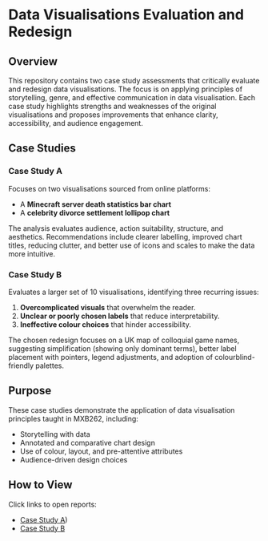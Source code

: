 # Data Visualisations Evaluation and Redesign  

## Overview  
This repository contains two case study assessments that critically evaluate and redesign data visualisations. The focus is on applying principles of storytelling, genre, and effective communication in data visualisation. Each case study highlights strengths and weaknesses of the original visualisations and proposes improvements that enhance clarity, accessibility, and audience engagement.

## Case Studies  

### Case Study A
Focuses on two visualisations sourced from online platforms:  
- A **Minecraft server death statistics bar chart**  
- A **celebrity divorce settlement lollipop chart**  

The analysis evaluates audience, action suitability, structure, and aesthetics. Recommendations include clearer labelling, improved chart titles, reducing clutter, and better use of icons and scales to make the data more intuitive.  

### Case Study B
Evaluates a larger set of 10 visualisations, identifying three recurring issues:  
1. **Overcomplicated visuals** that overwhelm the reader.  
2. **Unclear or poorly chosen labels** that reduce interpretability.  
3. **Ineffective colour choices** that hinder accessibility.  

The chosen redesign focuses on a UK map of colloquial game names, suggesting simplification (showing only dominant terms), better label placement with pointers, legend adjustments, and adoption of colourblind-friendly palettes.  

## Purpose  
These case studies demonstrate the application of data visualisation principles taught in MXB262, including:
- Storytelling with data  
- Annotated and comparative chart design  
- Use of colour, layout, and pre-attentive attributes  
- Audience-driven design choices  

## How to View  
Click links to open reports:
- [Case Study A](https://tobitob708.github.io/data-visualisations-evaluation-and-redesign-/Part%20A/Case-Study-A--n11688751-.html))
- [Case Study B](https://tobitob708.github.io/data-visualisations-evaluation-and-redesign-/Part-B/Case-Study-Part-B.html)
